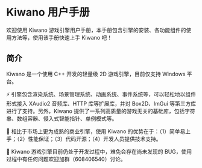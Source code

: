 # Kiwano 用户手册

欢迎使用 Kiwano 游戏引擎用户手册，本手册包含引擎的安装、各功能组件的使用方法等，使用该手册快速上手 Kiwano 吧！

## 简介

Kiwano 是一个使用 C++ 开发的轻量级 2D 游戏引擎，目前仅支持 Windows 平台。

⚡ 引擎包含渲染系统、场景管理系统、动画系统、事件系统等，可以轻松地以组件形式接入 XAudio2 音频库、HTTP 库等扩展库，并对 Box2D、ImGui 等第三方库进行了支持。另外，Kiwano 提供了一系列高质量的游戏无关的基础库，包括字符串、数组容器、侵入式智能指针、单例模式等。

🚀 相比于市场上更为成熟的商业引擎，使用 Kiwano 的优势在于：（1）简单易上手；（2）性能保证；（3）代码开源；（4）开发人员提供技术支持。

🔨 Kiwano 游戏引擎目前仍处于开发过程中，难免会存在尚未发现的 BUG，使用过程中有任何问题欢迎加群（608406540）讨论。
